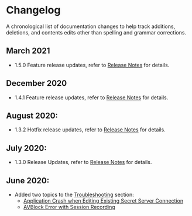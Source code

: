 [title]: # (Changelog)
[tags]: # (doc changes)
[priority]: # (900)

# Changelog

A chronological list of documentation changes to help track additions, deletions, and contents edits other than spelling and grammar corrections.

## March 2021

* 1.5.0 Feature release updates, refer to [Release Notes](rn-1.5.0.md) for details.

## December 2020

* 1.4.1 Feature release updates, refer to [Release Notes](rn-1.4.1.md) for details.

## August 2020:

* 1.3.2 Hotfix release updates, refer to [Release Notes](rn-1.3.2.md) for details.

## July 2020:

* 1.3.0 Release Updates, refer to [Release Notes](rn-1.3.0.md) for details.

## June 2020:

* Added two topics to the [Troubleshooting](../../ts/index.md) section:
  * [Application Crash when Editing Existing Secret Server Connection](../../ts/crash-on-ss-connect-change.md)
  * [AVBlock Error with Session Recording](../../ts/avblock-error.md)

